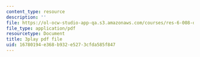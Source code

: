 ```yaml
---
content_type: resource
description: ''
file: https://ol-ocw-studio-app-qa.s3.amazonaws.com/courses/res-6-008-digital-signal-processing-spring-2011/16780194e368b932e5273cfda585f847_rkvEM5Y3N60.pdf
file_type: application/pdf
resourcetype: Document
title: 3play pdf file
uid: 16780194-e368-b932-e527-3cfda585f847
---
```

